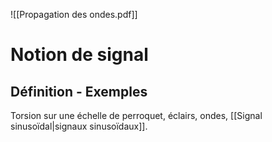 ![[Propagation des ondes.pdf]]

# Notion de signal

## Définition - Exemples 

Torsion sur une échelle de perroquet, éclairs, ondes, [[Signal sinusoïdal|signaux sinusoïdaux]].


